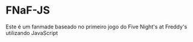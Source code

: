 # FNaF-JS
Este é um fanmade baseado no primeiro jogo do Five Night's at Freddy's utilizando JavaScript
